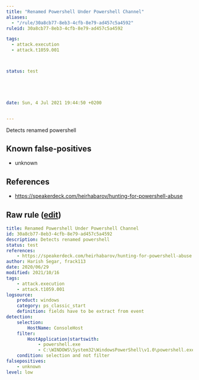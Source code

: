 ```yaml
---
title: "Renamed Powershell Under Powershell Channel"
aliases:
  - "/rule/30a8cb77-8eb3-4cfb-8e79-ad457c5a4592"
ruleid: 30a8cb77-8eb3-4cfb-8e79-ad457c5a4592

tags:
  - attack.execution
  - attack.t1059.001



status: test





date: Sun, 4 Jul 2021 19:44:50 +0200


---
```


Detects renamed powershell

<!--more-->


## Known false-positives

* unknown



## References

* https://speakerdeck.com/heirhabarov/hunting-for-powershell-abuse


## Raw rule ([edit](https://github.com/SigmaHQ/sigma/edit/master/rules/windows/powershell/powershell_classic/posh_pc_renamed_powershell.yml))
```yaml
title: Renamed Powershell Under Powershell Channel
id: 30a8cb77-8eb3-4cfb-8e79-ad457c5a4592
description: Detects renamed powershell
status: test
references:
    - https://speakerdeck.com/heirhabarov/hunting-for-powershell-abuse
author: Harish Segar, frack113
date: 2020/06/29
modified: 2021/10/16
tags:
    - attack.execution
    - attack.t1059.001
logsource:
    product: windows
    category: ps_classic_start
    definition: fields have to be extract from event
detection:
    selection:
        HostName: ConsoleHost
    filter:
        HostApplication|startswith:
            - powershell.exe
            - C:\WINDOWS\System32\WindowsPowerShell\v1.0\powershell.exe
    condition: selection and not filter
falsepositives:
    - unknown
level: low

```
